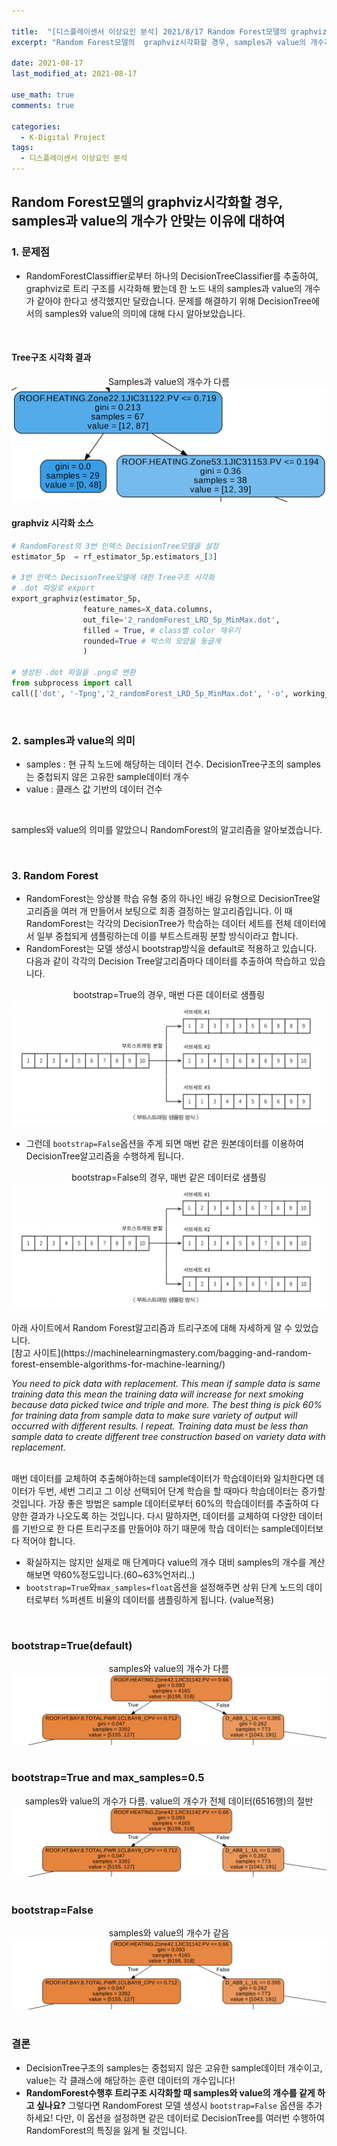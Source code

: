 ```yaml
---

title:  "[디스플레이센서 이상요인 분석] 2021/8/17 Random Forest모델의 graphviz시각화"
excerpt: "Random Forest모델의  graphviz시각화할 경우, samples과 value의 개수가 안맞는 이유에 대하여"

date: 2021-08-17
last_modified_at: 2021-08-17

use_math: true
comments: true

categories:
  - K-Digital Project
tags:
  - 디스플레이센서 이상요인 분석
---
```


## Random Forest모델의 graphviz시각화할 경우,  samples과 value의 개수가 안맞는 이유에 대하여

### 1. 문제점
- RandomForestClassiffier로부터 하나의 DecisionTreeClassifier를 추출하여, graphviz로 트리 구조를 시각화해 봤는데 한 노드 내의 samples과 value의 개수가 같아야 한다고 생각했지만 달랐습니다. 문제를 해결하기 위해 DecisionTree에서의 samples와 value의 의미에 대해 다시 알아보았습니다.

<br>

#### Tree구조 시각화 결과

<div style="text-align:center"><span>Samples과 value의 개수가 다름</span><br><img src="\assets\images\36_K-Digital_Training_Project_1.png" alt="36_K-Digital_Training_Project_1" style="zoom:50%;" /></div>



#### graphviz 시각화 소스

```python
# RandomForest의 3번 인덱스 DecisionTree모델을 설정
estimator_5p  = rf_estimator_5p.estimators_[3]

# 3번 인덱스 DecisionTree모델에 대한 Tree구조 시각화
# .dot 파일로 export
export_graphviz(estimator_5p,
                feature_names=X_data.columns,
                out_file='2_randomForest_LRD_5p_MinMax.dot',
                filled = True, # class별 color 채우기
                rounded=True # 박스의 모양을 둥글게
                )

# 생성된 .dot 파일을 .png로 변환
from subprocess import call
call(['dot', '-Tpng','2_randomForest_LRD_5p_MinMax.dot', '-o', working_dir + '2_randomForest_LRD_5p_MinMax.png', '-Gdpi=600'])
```

<br>

### 2. samples과 value의 의미
- samples : 현 규칙 노드에 해당하는 데이터 건수. DecisionTree구조의 samples는 중첩되지 않은 고유한 sample데이터 개수
- value : 클래스 값 기반의 데이터 건수

<br>

samples와 value의 의미를 알았으니 RandomForest의 알고리즘을 알아보겠습니다.

<br>

### 3. Random Forest
- RandomForest는 앙상블 학습 유형 중의 하나인 배깅 유형으로 DecisionTree알고리즘을 여러 개 만들어서 보팅으로 최종 결정하는 알고리즘입니다. 이 때 RandomForest는 각각의 DecisionTree가 학습하는 데이터 세트를 전체 데이터에서 일부 중첩되게 샘플링하는데 이를 부트스트래핑 분할 방식이라고 합니다.
- RandomForest는 모델 생성시  bootstrap방식을 default로 적용하고 있습니다. 다음과 같이 각각의 Decision Tree알고리즘마다 데이터를 추출하여 학습하고 있습니다. 

<div style="text-align:center"><sapn>bootstrap=True의 경우, 매번 다른 데이터로 샘플링</sapn><br><img src="\assets\images\36_K-Digital_Training_Project_2.png" alt="36_K-Digital_Training_Project_2" style="zoom:50%;" /></div>





- 그런데 ```bootstrap=False```옵션을 주게 되면 매번 같은 원본데이터를 이용하여 DecisionTree알고리즘을 수행하게 됩니다.

<div style="text-align:center"><sapn>bootstrap=False의 경우, 매번 같은 데이터로 샘플링</sapn><br><img src="\assets\images\36_K-Digital_Training_Project_3.png" alt="36_K-Digital_Training_Project_3" style="zoom:50%;" /></div>

<br>
아래 사이트에서 Random Forest알고리즘과 트리구조에 대해 자세하게 알 수 있었습니다. 
<br>
[참고 사이트](https://machinelearningmastery.com/bagging-and-random-forest-ensemble-algorithms-for-machine-learning/)

*You need to pick data with replacement. This mean if sample data is same training data this mean the training data will increase for next smoking because data picked twice and triple and more. The best thing is pick 60% for training data from sample data to make sure variety of output will occurred with different results. I repeat. Training data must be less than sample data to create different tree construction based on variety data with replacement.*

<br>

<span>
매번 데이터를 교체하여 추출해야하는데 sample데이터가 학습데이터와 일치한다면 데이터가 두번, 세번 그리고 그 이상 선택되어 단계 학습을 할 때마다 학습데이터는 증가할 것입니다. 가장 좋은 방법은 sample 데이터로부터 60%의 학습데이터를 추출하여 다양한 결과가 나오도록 하는 것입니다. 다시 말하자면, 데이터를 교체하여 다양한 데이터를 기반으로 한 다른 트리구조를 만들어야 하기 때문에 학습 데이터는 sample데이터보다 적어야 합니다. 
</span>

- 확실하지는 않지만 실제로 매 단계마다 value의 개수 대비 samples의 개수를 계산해보면 약60%정도입니다.(60~63%언저리..)
- ```bootstrap=True```와```max_samples=float```옵션을 설정해주면 상위 단계 노드의 데이터로부터 %퍼센트 비율의 데이터를 샘플링하게 됩니다. (value적용)

<br>

### bootstrap=True(default)

<div style="text-align:center"><sapn>samples와 value의 개수가 다름</sapn><br><img src="\assets\images\36_K-Digital_Training_Project_4.png" alt="36_K-Digital_Training_Project_4" style="zoom:100%;" /></div>

<br>

### bootstrap=True and max_samples=0.5

<div style="text-align:center"><sapn>samples와 value의 개수가 다름. value의 개수가 전체 데이터(6516행)의 절반</sapn><br><img src="\assets\images\36_K-Digital_Training_Project_4.png" alt="36_K-Digital_Training_Project_4" style="zoom:100%;" /></div>

<br>

### bootstrap=False

<div style="text-align:center"><sapn>samples와 value의 개수가 같음</sapn><br><img src="\assets\images\36_K-Digital_Training_Project_4.png" alt="36_K-Digital_Training_Project_4" style="zoom:100%;" /></div>

<br>

### 결론

- DecisionTree구조의 samples는 중첩되지 않은 고유한 sample데이터 개수이고, value는 각 클래스에 해당하는 훈련 데이터의 개수입니다!
- **RandomForest수행후 트리구조 시각화할 때 samples와 value의 개수를 같게 하고 싶나요?**
그렇다면 RandomForest 모델 생성시 ```bootstrap=False``` 옵션을 추가하세요! 다만, 이 옵션을 설정하면 같은 데이터로 DecisionTree를 여러번 수행하여 RandomForest의 특징을 잃게 될 것입니다.
